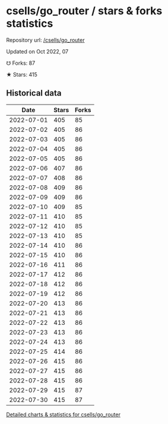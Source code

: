 # csells/go_router / stars & forks statistics

Repository url: [/csells/go_router](https://github.com/csells/go_router)

Updated on Oct 2022, 07

☋ Forks: 87

★ Stars: 415

## Historical data
| Date | Stars | Forks |
|------|-------|-------|
| 2022-07-01 | 405 | 85 | 
| 2022-07-02 | 405 | 86 | 
| 2022-07-03 | 405 | 86 | 
| 2022-07-04 | 405 | 86 | 
| 2022-07-05 | 405 | 86 | 
| 2022-07-06 | 407 | 86 | 
| 2022-07-07 | 408 | 86 | 
| 2022-07-08 | 409 | 86 | 
| 2022-07-09 | 409 | 86 | 
| 2022-07-10 | 409 | 85 | 
| 2022-07-11 | 410 | 85 | 
| 2022-07-12 | 410 | 85 | 
| 2022-07-13 | 410 | 85 | 
| 2022-07-14 | 410 | 86 | 
| 2022-07-15 | 410 | 86 | 
| 2022-07-16 | 411 | 86 | 
| 2022-07-17 | 412 | 86 | 
| 2022-07-18 | 412 | 86 | 
| 2022-07-19 | 412 | 86 | 
| 2022-07-20 | 413 | 86 | 
| 2022-07-21 | 413 | 86 | 
| 2022-07-22 | 413 | 86 | 
| 2022-07-23 | 413 | 86 | 
| 2022-07-24 | 413 | 86 | 
| 2022-07-25 | 414 | 86 | 
| 2022-07-26 | 415 | 86 | 
| 2022-07-27 | 415 | 86 | 
| 2022-07-28 | 415 | 86 | 
| 2022-07-29 | 415 | 87 | 
| 2022-07-30 | 415 | 87 | 


[Detailed charts & statistics for csells/go_router](https://reviewgithub.com/rep/csells/go_router)
